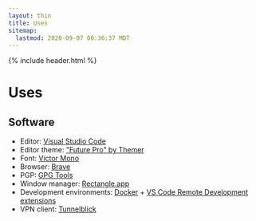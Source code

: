 ```yaml
---
layout: thin
title: Uses
sitemap:
  lastmod: 2020-09-07 08:36:37 MDT
---
```


{% include header.html %}

# Uses

## Software

- Editor: [Visual Studio Code](https://code.visualstudio.com/)
- Editor theme: ["Future Pro" by Themer](https://themer.dev/future-pro)
- Font: [Victor Mono](https://rubjo.github.io/victor-mono/)
- Browser: [Brave](https://brave.com/)
- PGP: [GPG Tools](https://gpgtools.org/)
- Window manager: [Rectangle.app](https://rectangleapp.com/)
- Development environments: [Docker](https://www.docker.com/) + [VS Code Remote Development extensions](https://marketplace.visualstudio.com/items?itemName=ms-vscode-remote.vscode-remote-extensionpack)
- VPN client: [Tunnelblick](https://tunnelblick.net/)
